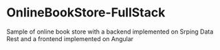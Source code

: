 # OnlineBookStore-FullStack
Sample of online book store with a backend implemented on Srping Data Rest and a frontend implemented on Angular
